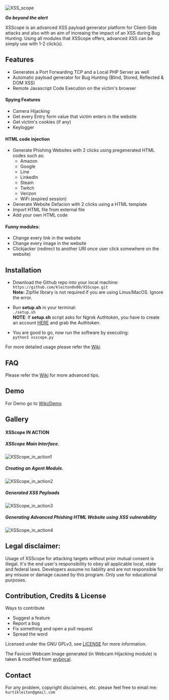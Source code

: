 ![XSS_scope](https://i.imgur.com/rSRvUx3.png)  

**_Go beyond the alert_**

XSScope is an advanced XSS payload generator platform for Client-Side attacks and also with an aim of increaing the impact of an XSS during Bug Hunting. Using all modules that XSScope offers, advanced XSS can be simply use with 1-2 click(s).

## Features  
- Generates a Port Forwarding TCP and a Local PHP Server as well
- Automatic payload generator for Bug Hunting (Blind, Stored, Reflected & DOM XSS)  
- Remote Javascript Code Execution on the victim's browser  

#### Spying Features  
- Camera Hijacking
- Get every Entry form value that victim enters in the website
- Get victim's cookies (if any)
- Keylogger  

#### HTML code injection  
- Generate Phishing Websites with 2 clicks using pregenerated HTML codes such as:
  - Amazon
  - Google
  - Line
  - LinkedIn
  - Steam
  - Twitch
  - Verizon
  - WiFi (expired session)  
- Generate Website Defacion with 2 clicks using a HTML template
- Import HTML file from external file
- Add your own HTML code
 
#### Funny modules:   
- Change every link in the website
- Change every image in the website
- Clickjacker (redirect to another URI once user click somewhere on the website)

## Installation
- Download the Github repo into your local machine:  
```https://github.com/kleiton0x00/XSScope.git```  
**Note:** Zipfile library is not required if you are using Linux/MacOS. Ignore the error.  
- Run **setup.sh** in your terminal:  
```./setup.sh```  
**NOTE**: If **setup.sh** script asks for Ngrok Authtoken, you have to create an account [HERE](https://ngrok.com/) and grab the Authtoken.  

- You are good to go, now run the software by executing:  
```python3 xsscope.py```  

For more detailed usage please refer the [Wiki](https://github.com/kleiton0x00/XSScope/wiki/Usages)

## FAQ
Please refer the [Wiki](https://github.com/kleiton0x00/XSScope/wiki/FAQ) for more advanced tips.

## Demo
For Demo go to [Wiki/Demo](https://github.com/kleiton0x00/XSScope/wiki/Demo)  

## Gallery
#### XSScope IN ACTION
##### XSScope Main Interface.  
![XSScope_in_action1](https://i.imgur.com/0o0Xrfs.png)  
##### Creating an Agent Module.  
![XSScope_in_action2](https://i.imgur.com/ICTM3bo.png)  
##### Generated XSS Payloads  
![XSScope_in_action3](https://i.imgur.com/c7DESrZ.png)  
##### Generating Advanced Phishing HTML Website using XSS vulnerability
![XSScope_in_action4](https://i.imgur.com/8CfVyFP.png)

## Legal disclaimer:

Usage of XSScope for attacking targets without prior mutual consent is illegal. It's the end user's responsibility to obey all applicable local, state and federal laws. Developers assume no liability and are not responsible for any misuse or damage caused by this program. Only use for educational purposes.

## Contribution, Credits & License

Ways to contribute

- Suggest a feature
- Report a bug
- Fix something and open a pull request
- Spread the word

Licensed under the GNU GPLv3, see [LICENSE](https://github.com/kleiton0x00/XSScope/blob/master/LICENSE) for more information.

The Favicon Webcam Image generated (in Webcam Hijacking module) is taken & modified from [wybircal](https://github.com/wybiral).

## Contact
For any problem, copyright disclaimers, etc. please feel free to email me: ```kurtikleiton@gmail.com```
